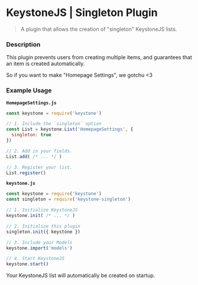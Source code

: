 # KeystoneJS | Singleton Plugin
> A plugin that allows the creation of "singleton" KeystoneJS lists.

### Description

This plugin prevents users from creating multiple items, and guarantees that an item is created automatically.

So if you want to make "Homepage Settings", we gotchu <3


### Example Usage


__`HomepageSettings.js`__

```js
const keystone = require('keystone')

// 1. Include the `singleton` option
const List = keystone.List('HomepageSettings', {
  singleton: true
})

// 2. Add in your fields.
List.add( /* ... */ )

// 3. Register your list.
List.register()
```


__`keystone.js`__

```js
const keystone = require('keystone')
const singleton = require('keystone-singleton')

// 1. Initialize KeystoneJS
keystone.init( /* ... */ )

// 2. Initialize this plugin
singleton.init({ keystone })

// 3. Include your Models
keystone.import('models')

// 4. Start KeystoneJS
keystone.start()
```

Your KeystoneJS list will automatically be created on startup.